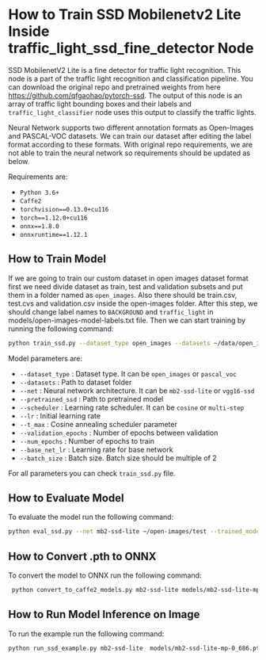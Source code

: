 # How to Train SSD Mobilenetv2 Lite Inside traffic_light_ssd_fine_detector Node

SSD MobilenetV2 Lite is a fine detector for traffic light recognition. This node is a part of the traffic light recognition and classification pipeline. You can download the original repo and pretrained weights from here <https://github.com/qfgaohao/pytorch-ssd>. The output of this node is an array of traffic light bounding boxes and their labels and `traffic_light_classifier` node uses this output to classify the traffic lights.

Neural Network supports two different annotation formats as Open-Images and PASCAL-VOC datasets. We can train our dataset after editing the label format according to these formats.
With original repo requirements, we are not able to train the neural network so requirements should be updated as below.

Requirements are:

- `Python 3.6+`
- `Caffe2`
- `torchvision==0.13.0+cu116`
- `torch==1.12.0+cu116`
- `onnx==1.8.0`
- `onnxruntime==1.12.1`

## How to Train Model

If we are going to train our custom dataset in open images dataset format first we need divide dataset as train, test and validation subsets and put them in a folder named as `open_images`. Also there should be train.csv, test.cvs and validation.csv inside the open-images folder.
After this step, we should change label names to `BACKGROUND` and `traffic_light` in models/open-images-model-labels.txt file. Then we can start training by running the following command:

```bash
python train_ssd.py --dataset_type open_images --datasets ~/data/open_images --net mb2-ssd-lite --pretrained_ssd models/mb2-ssd-lite-mp-0_686.pth --scheduler cosine --lr 0.01 --t_max 100 --validation_epochs 5 --num_epochs 200 --base_net_lr 0.001  --batch_size 8

```

Model parameters are:

- `--dataset_type` : Dataset type. It can be `open_images` or `pascal_voc`
- `--datasets` : Path to dataset folder
- `--net` : Neural network architecture. It can be `mb2-ssd-lite` or `vgg16-ssd`
- `--pretrained_ssd` : Path to pretrained model
- `--scheduler` : Learning rate scheduler. It can be `cosine` or `multi-step`
- `--lr` : Initial learning rate
- `--t_max` : Cosine annealing scheduler parameter
- `--validation_epochs` : Number of epochs between validation
- `--num_epochs` : Number of epochs to train
- `--base_net_lr` : Learning rate for base network
- `--batch_size` : Batch size. Batch size should be multiple of 2

For all parameters you can check `train_ssd.py` file.

## How to Evaluate Model

To evaluate the model run the following command:

```bash
python eval_ssd.py --net mb2-ssd-lite ~/open-images/test --trained_model models/mb2-ssd-lite-mp-0_686.pth --label_file models/open-images-model-labels.txt
```

## How to Convert .pth to ONNX

To convert the model to ONNX run the following command:

```bash
 python convert_to_caffe2_models.py mb2-ssd-lite models/mb2-ssd-lite-mp-0_686.pth models/open-images-model-labels.txt
```

## How to Run Model Inference on Image

To run the example run the following command:

```bash
python run_ssd_example.py mb2-ssd-lite  models/mb2-ssd-lite-mp-0_686.pth models/open-images-model-labels.txt /home/user/folder-of-test-iamges
```

